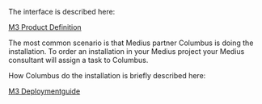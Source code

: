 The interface is described here:

[M3 Product Definition](https://success.mediusflow.com/documentation/cts-documentation/On-Premise-Connectors/M3/M3_product/)

The most common scenario is that Medius partner Columbus is doing the installation. To order an installation in your Medius project your Medius consultant will assign a task to Columbus. 

[//]: # (TODO: If this documentation should be written with the customer as target person. Perhaps this link should not be shown but for the medius consultant this information on how to order deployment by the interface is important information.https://medius.atlassian.net/wiki/spaces/MFP/pages/85499643/iStone+escalation+routine)


How Columbus do the installation is briefly described here: 

[M3 Deploymentguide](https://success.mediusflow.com/documentation/cts-documentation/On-Premise-Connectors/M3/M3_technical/M3_deploymentguide/)



